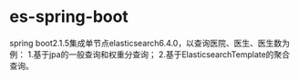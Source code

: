 # es-spring-boot
spring boot2.1.5集成单节点elasticsearch6.4.0，以查询医院、医生、医生数为例：
1.基于jpa的一般查询和权重分查询；
2.基于ElasticsearchTemplate的聚合查询。
